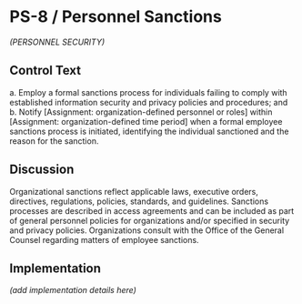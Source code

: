 # PS-8 / Personnel Sanctions

_(PERSONNEL SECURITY)_

## Control Text


a. Employ a formal sanctions process for individuals failing to comply with established information security and privacy policies and procedures; and
b. Notify [Assignment: organization-defined personnel or roles] within [Assignment: organization-defined time period] when a formal employee sanctions process is initiated, identifying the individual sanctioned and the reason for the sanction.

## Discussion

Organizational sanctions reflect applicable laws, executive orders, directives, regulations, policies, standards, and guidelines. Sanctions processes are described in access agreements and can be included as part of general personnel policies for organizations and/or specified in security and privacy policies. Organizations consult with the Office of the General Counsel regarding matters of employee sanctions.

## Implementation

_(add implementation details here)_